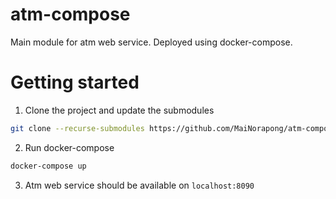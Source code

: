# atm-compose

Main module for atm web service. Deployed using docker-compose.

# Getting started

1. Clone the project and update the submodules
```sh
git clone --recurse-submodules https://github.com/MaiNorapong/atm-compose
```
2. Run docker-compose
```sh
docker-compose up
```
3. Atm web service should be available on `localhost:8090`
